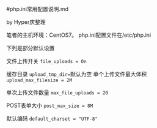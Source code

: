 #php.ini常用配置说明.md

by Hyper庆整理

笔者的主机环境：CentOS7。
php.ini配置文件在/etc/php.ini

下列是部分默认设置

文件上传开关
`file_uploads = On`

缓存目录
`upload_tmp_dir=`默认为空
单个上传文件最大体积
`upload_max_filesize = 2M`

单次上传文件数量
`max_file_uploads = 20`

POST表单大小
`post_max_size = 8M`

默认编码
`default_charset = "UTF-8"`